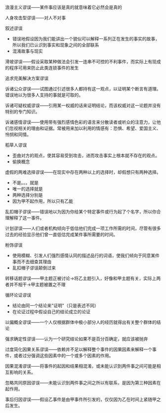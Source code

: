 浪漫主义谬误——某件事应该是真的就意味着它必然会是真的

人身攻击型谬误——对人不对事

叙述谬误

- 错误地假设因为我们能讲出一个貌似可以解释一系列正在发生的事实的故事，所以我们已认识到事实和现象之间的全部联系
- 混淆故事与现实

滑坡谬误——假设采取某种做法会引发一连串不可控的不利事件，而实际上有现成的程序可用来防止此类连锁事件的发生

追求完美解决方案谬误

诉诸公众谬误——试图通过引述很多人都持有这一观点，以证明某个断言有道理。错误地以为很多人支持的事就是可取的。

诉诸可疑权威谬误——引用某一权威的话来证明结论，而该权威对这一论题并没有特别的专门知识。

诉诸感情谬误——使用带有强烈感情色彩的语言来分散读者或听众的注意力，让他们忽视相关的理由和证据。常被用来加以利用的情感有：恐惧、希望、爱国主义、怜悯和同情。

稻草人谬误

- 歪曲对方的观点，使其容易受到攻击，进而攻击事实上根本就不存在的观点。
- 偷换概念

虚假的两难选择谬误——在现实中存在两种以上的选择时，却假想只有两种选择。

- 不是。。。就是
- 唯一的选择就是
- 两种选择分别是
- 因为甲不起作用，所以只有乙能

乱扣帽子谬误——错误地以为因为你给某个特定事件或行为起了个名字，所以你合理解释了这一事件。

计划谬误——人们或者机构倾向于低估他们完成一项工作所需的时间，尽管有很多过去的经验显示他们曾一直低估完成某件事所需要的时间。

粉饰谬误

- 使用模糊、引发人们强烈感情认同的描述品行的词语，使我们倾向于同意某件事而不去细查其理由
- 乱扣帽子谬误颠倒过来

转移话题谬误——甲主题正被讨论->将乙主题引入，好像和甲主题有关，实际上两者并不相干->甲主题被置之不理

循环论证谬误

- 结论由同一个结论来"证明"（只是表述不同）
- 在论证过程中假设自己的结论成立的论证

以偏概全谬误——一个人仅根据群体中极小部分人的经历就得出有关整个群体的结论

强求确定性谬误——认为一个研究结论如果不是百分百确定，就应该被抛弃

过度简化因果关系谬误——依赖并不足以解释整个事件的因果因素来解释一个事件，或者过分强调这些因素中的一个或多个因素的作用。

因果混淆谬误——将事件的起因和结果相混淆，或未能认识到两件事之间可能是相互影响的关系。

忽略共同原因谬误——未能认识到两件事之间之所以有联系，是因为第三种因素在起作用。

事后归因谬误——假设乙事件是由甲事件所引发的，仅仅因为乙在时间上紧随甲之后发生。

